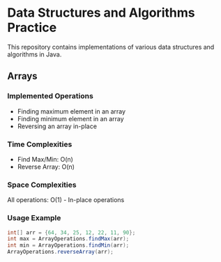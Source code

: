# Data Structures and Algorithms Practice

This repository contains implementations of various data structures and algorithms in Java.

## Arrays

### Implemented Operations
- Finding maximum element in an array
- Finding minimum element in an array
- Reversing an array in-place

### Time Complexities
- Find Max/Min: O(n)
- Reverse Array: O(n)

### Space Complexities
All operations: O(1) - In-place operations

### Usage Example
```java
int[] arr = {64, 34, 25, 12, 22, 11, 90};
int max = ArrayOperations.findMax(arr);
int min = ArrayOperations.findMin(arr);
ArrayOperations.reverseArray(arr);
